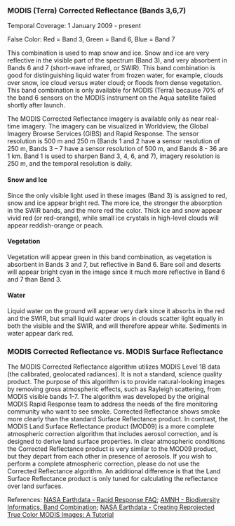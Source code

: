 ### MODIS (Terra) Corrected Reflectance (Bands 3,6,7)
Temporal Coverage: 1 January 2009 - present

False Color: Red = Band 3, Green = Band 6, Blue = Band 7

This combination is used to map snow and ice. Snow and ice are very reflective in the visible part of the spectrum (Band 3), and very absorbent in Bands 6 and 7 (short-wave infrared, or SWIR). This band combination is good for distinguishing liquid water from frozen water, for example, clouds over snow, ice cloud versus water cloud; or floods from dense vegetation. This band combination is only available for MODIS (Terra) because 70% of the band 6 sensors on the MODIS instrument on the Aqua satellite failed shortly after launch.

The MODIS Corrected Reflectance imagery is available only as near real-time imagery. The imagery can be visualized in Worldview, the Global Imagery Browse Services (GIBS) and Rapid Response. The sensor resolution is 500 m and 250 m (Bands 1 and 2 have a sensor resolution of 250 m, Bands 3 – 7 have a sensor resolution of 500 m, and Bands 8 - 36 are 1 km. Band 1 is used to sharpen Band 3, 4, 6, and 7), imagery resolution is 250 m, and the temporal resolution is daily.

#### Snow and Ice
Since the only visible light used in these images (Band 3) is assigned to red, snow and ice appear bright red. The more ice, the stronger the absorption in the SWIR bands, and the more red the color. Thick ice and snow appear vivid red (or red-orange), while small ice crystals in high-level clouds will appear reddish-orange or peach.

#### Vegetation
Vegetation will appear green in this band combination, as vegetation is absorbent in Bands 3 and 7, but reflective in Band 6. Bare soil and deserts will appear bright cyan in the image since it much more reflective in Band 6 and 7 than Band 3.

#### Water
Liquid water on the ground will appear very dark since it absorbs in the red and the SWIR, but small liquid water drops in clouds scatter light equally in both the visible and the SWIR, and will therefore appear white. Sediments in water appear dark red.

### MODIS Corrected Reflectance vs. MODIS Surface Reflectance

The MODIS Corrected Reflectance algorithm utilizes MODIS Level 1B data (the calibrated, geolocated radiances). It is not a standard, science quality product. The purpose of this algorithm is to provide natural-looking images by removing gross atmospheric effects, such as Rayleigh scattering, from MODIS visible bands 1-7. The algorithm was developed by the original MODIS Rapid Response team to address the needs of the fire monitoring community who want to see smoke. Corrected Reflectance shows smoke more clearly than the standard Surface Reflectance product. In contrast, the MODIS Land Surface Reflectance product (MOD09) is a more complete atmospheric correction algorithm that includes aerosol correction, and is designed to derive land surface properties. In clear atmospheric conditions the Corrected Reflectance product is very similar to the MOD09 product, but they depart from each other in presence of aerosols. If you wish to perform a complete atmospheric correction, please do not use the Corrected Reflectance algorithm. An additional difference is that the Land Surface Reflectance product is only tuned for calculating the reflectance over land surfaces.

References: [NASA Earthdata - Rapid Response FAQ](https://earthdata.nasa.gov/faq#ed-rapid-response-faq);
[AMNH - Biodiversity Informatics, Band Combination](http://biodiversityinformatics.amnh.org/interactives/bandcombination.php); [NASA Earthdata - Creating Reprojected True Color MODIS Images: A Tutorial](https://earthdata.nasa.gov/sites/default/files/field/document/MODIS_True_Color.pdf)
